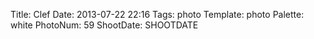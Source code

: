 Title: Clef
Date: 2013-07-22 22:16
Tags: photo
Template: photo
Palette: white
PhotoNum: 59
ShootDate: SHOOTDATE
